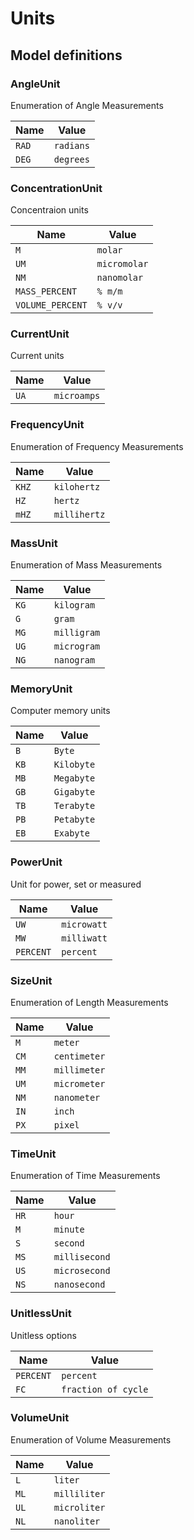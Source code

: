 # Units

## Model definitions

### AngleUnit

Enumeration of Angle Measurements

| Name | Value |
|------|-------|
| `RAD` | `radians` |
| `DEG` | `degrees` |


### ConcentrationUnit

Concentraion units

| Name | Value |
|------|-------|
| `M` | `molar` |
| `UM` | `micromolar` |
| `NM` | `nanomolar` |
| `MASS_PERCENT` | `% m/m` |
| `VOLUME_PERCENT` | `% v/v` |


### CurrentUnit

Current units

| Name | Value |
|------|-------|
| `UA` | `microamps` |


### FrequencyUnit

Enumeration of Frequency Measurements

| Name | Value |
|------|-------|
| `KHZ` | `kilohertz` |
| `HZ` | `hertz` |
| `mHZ` | `millihertz` |


### MassUnit

Enumeration of Mass Measurements

| Name | Value |
|------|-------|
| `KG` | `kilogram` |
| `G` | `gram` |
| `MG` | `milligram` |
| `UG` | `microgram` |
| `NG` | `nanogram` |


### MemoryUnit

Computer memory units

| Name | Value |
|------|-------|
| `B` | `Byte` |
| `KB` | `Kilobyte` |
| `MB` | `Megabyte` |
| `GB` | `Gigabyte` |
| `TB` | `Terabyte` |
| `PB` | `Petabyte` |
| `EB` | `Exabyte` |


### PowerUnit

Unit for power, set or measured

| Name | Value |
|------|-------|
| `UW` | `microwatt` |
| `MW` | `milliwatt` |
| `PERCENT` | `percent` |


### SizeUnit

Enumeration of Length Measurements

| Name | Value |
|------|-------|
| `M` | `meter` |
| `CM` | `centimeter` |
| `MM` | `millimeter` |
| `UM` | `micrometer` |
| `NM` | `nanometer` |
| `IN` | `inch` |
| `PX` | `pixel` |


### TimeUnit

Enumeration of Time Measurements

| Name | Value |
|------|-------|
| `HR` | `hour` |
| `M` | `minute` |
| `S` | `second` |
| `MS` | `millisecond` |
| `US` | `microsecond` |
| `NS` | `nanosecond` |


### UnitlessUnit

Unitless options

| Name | Value |
|------|-------|
| `PERCENT` | `percent` |
| `FC` | `fraction of cycle` |


### VolumeUnit

Enumeration of Volume Measurements

| Name | Value |
|------|-------|
| `L` | `liter` |
| `ML` | `milliliter` |
| `UL` | `microliter` |
| `NL` | `nanoliter` |


